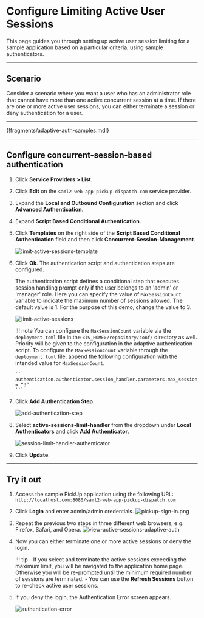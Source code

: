 # Configure Limiting Active User Sessions 

This page guides you through setting up active user session limiting for a sample application based on a particular criteria, using sample authenticators.

----

## Scenario

Consider a scenario where you want a user who has an administrator role that cannot have more than one active concurrent session at a time. If there are one or more active user sessions, you can either terminate a session or deny authentication for a user.

----

{!fragments/adaptive-auth-samples.md!}

----

## Configure concurrent-session-based authentication

1.  Click **Service Providers > List**.

2.  Click **Edit** on the `saml2-web-app-pickup-dispatch.com` service provider.

3.  Expand the **Local and Outbound Configuration** section and click **Advanced Authentication**.

4.  Expand **Script Based Conditional Authentication**.

5.  Click **Templates** on the right side of the **Script Based Conditional Authentication** field and then click **Concurrent-Session-Management**. 

    ![limit-active-sessions-template](../../../assets/img/samples/limit-active-sessions-template.png)

7.  Click **Ok**. The authentication script and authentication steps
    are configured. 
    
    The authentication script defines a conditional step that executes session handling prompt only if the user belongs to an 'admin' or 'manager' role.  Here you can specify the value of `MaxSessionCount` variable to indicate the maximum number of sessions allowed. The default value is 1. For the purpose of this demo, change the value to 3. 

    ![limit-active-sessions](../../../assets/img/samples/limit-active-sessions.png)
    
    !!! note
        You can configure the `MaxSessionCount` variable via the `deployment.toml` file in the  `<IS_HOME>/repository/conf/` directory as well. Priority will be given to the configuration in the adaptive authentication script. To configure the `MaxSessionCount` variable through the `deployment.toml` file, append the following configuration with the intended value for `MaxSessionCount`. 

        ```
        authentication.authenticator.session_handler.parameters.max_session_count = “3”
        ```

6.  Click **Add Authentication Step**.

    ![add-authentication-step](../../../assets/img/samples/add-authentication-step.png)

7.  Select **active-sessions-limit-handler** from the dropdown under **Local Authenticators** and click **Add Authenticator**. 

    ![session-limit-handler-authenticator](../../../assets/img/samples/session-limit-handler-authenticator.png)

8.  Click **Update**.

----

## Try it out

1.  Access the sample PickUp application using the following URL: 
    `http://localhost.com:8080/saml2-web-app-pickup-dispatch.com`

2.  Click **Login** and enter admin/admin credentials.
    ![pickup-sign-in.png](../../../assets/img/samples/pickup-sign-in.png)

3.  Repeat the previous two steps in three different web browsers, e.g. Firefox, Safari, and Opera.
    ![view-active-sessions-adaptive-auth](../../../assets/img/samples/view-active-sessions-adaptive-auth.png)

4.  Now you can either terminate one or more active sessions or deny the login. 

    !!! tip 
        -   If you select and terminate the active sessions exceeding the maximum limit, you will be navigated to the application home page. Otherwise you will be re-prompted until the minimum required number of sessions are terminated. 
        -   You can use the **Refresh Sessions** button to re-check active user sessions.

5.  If you deny the login, the Authentication Error screen appears.

    ![authentication-error](../../../assets/img/samples/authentication-error.png)
